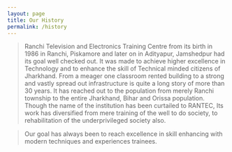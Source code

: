 ```yaml
---
layout: page
title: Our History
permalink: /history
---
```


> Ranchi Television and Electronics Training Centre from its birth in 1986 in Ranchi, Piskamore and later on in Adityapur, Jamshedpur had its goal well checked out. It was made to achieve higher excellence in Technology and to enhance the skill of Technical minded citizens of Jharkhand. From a meager one classroom rented building to a strong and vastly spread out infrastructure is quite a long story of more than 30 years. It has reached out to the population from merely Ranchi township to the entire Jharkhand, Bihar and Orissa population. Though the name of the institution has been curtailed to RANTEC, Its work has diversified from mere training of the well to do society, to rehabilitation of the underprivileged society also.

> Our goal has always been to reach excellence in skill enhancing with modern techniques and experiences trainees.
